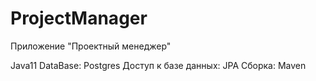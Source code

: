 # ProjectManager

Приложение "Проектный менеджер"

Java11
DataBase: Postgres
Доступ к базе данных: JPA
Сборка: Maven
